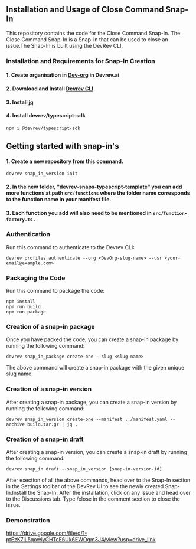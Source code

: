 ## Installation and Usage of Close Command Snap-In

This repository contains the code for the Close Command Snap-In. The Close Command Snap-In is a Snap-In that can be used to close an issue.The Snap-In is built using the DevRev CLI.


### Installation and Requirements for Snap-In Creation
#### 1. Create organisation in [Dev-org](https://app.devrev.ai/) in Devrev.ai 
#### 2. Download and Install [Devrev CLI](https://developer.devrev.ai/snap-in-development/references/install-dev-rev-cli).
#### 3. Install [jq](https://jqlang.github.io/jq/)
#### 4. Install devrev/typescript-sdk
```
npm i @devrev/typescript-sdk
```

## Getting started with snap-in's
#### 1. Create a new repository from this command.
```
devrev snap_in_version init
```
#### 2. In the new folder, "devrev-snaps-typescript-template" you can add more functions at path `src/functions` where the folder name corresponds to the function name in your manifest file.
#### 3. Each function you add will also need to be mentioned in `src/function-factory.ts` .


### Authentication

Run this command to authenticate to the Devrev CLI:

```
devrev profiles authenticate --org <DevOrg-slug-name> --usr <your-email@example.com>

```

### Packaging the Code

Run this command to package the code:

```
npm install
npm run build
npm run package

```

### Creation of a snap-in package

Once you have packed the code, you can create a snap-in package by running the following command:

```
devrev snap_in_package create-one --slug <slug name>

```

The above command will create a snap-in package with the given unique slug name.

### Creation of a snap-in version

After creating a snap-in package, you can create a snap-in version by running the following command:

```
devrev snap_in_version create-one --manifest ../manifest.yaml --archive build.tar.gz | jq .

```

### Creation of a snap-in draft

After creating a snap-in version, you can create a snap-in draft by running the following command:

```
devrev snap_in draft --snap_in_version [snap-in-version-id]

```

After exection of all the above commands, head over to the Snap-In section in the Settings toolbar of the DevRev UI to see the newly created Snap-In.Install the Snap-In. After the installation, click on any issue and head over to the Discussions tab. Type /close in the comment section to close the issue.

### Demonstration

https://drive.google.com/file/d/1-ptEzK7iL5qowiyGHTcE6Uk6EWOgm3J4/view?usp=drive_link
